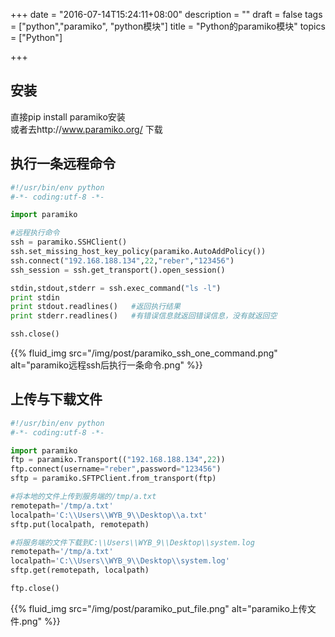 +++
date = "2016-07-14T15:24:11+08:00"
description = ""
draft = false
tags = ["python","paramiko", "python模块"]
title = "Python的paramiko模块"
topics = ["Python"]

+++

## 安装
直接pip install paramiko安装  
或者去http://www.paramiko.org/ 下载

## 执行一条远程命令
```python
#!/usr/bin/env python
#-*- coding:utf-8 -*-

import paramiko

#远程执行命令
ssh = paramiko.SSHClient()
ssh.set_missing_host_key_policy(paramiko.AutoAddPolicy())
ssh.connect("192.168.188.134",22,"reber","123456")
ssh_session = ssh.get_transport().open_session()

stdin,stdout,stderr = ssh.exec_command("ls -l")
print stdin
print stdout.readlines()   #返回执行结果
print stderr.readlines()   #有错误信息就返回错误信息，没有就返回空

ssh.close()
```
{{% fluid_img src="/img/post/paramiko_ssh_one_command.png" alt="paramiko远程ssh后执行一条命令.png" %}}

## 上传与下载文件
```python
#!/usr/bin/env python
#-*- coding:utf-8 -*-

import paramiko
ftp = paramiko.Transport(("192.168.188.134",22))
ftp.connect(username="reber",password="123456")
sftp = paramiko.SFTPClient.from_transport(ftp)

#将本地的文件上传到服务端的/tmp/a.txt
remotepath='/tmp/a.txt'
localpath='C:\\Users\\WYB_9\\Desktop\\a.txt'
sftp.put(localpath, remotepath)

#将服务端的文件下载到C:\\Users\\WYB_9\\Desktop\\system.log
remotepath='/tmp/a.txt'
localpath='C:\\Users\\WYB_9\\Desktop\\system.log'
sftp.get(remotepath, localpath)

ftp.close()
```
{{% fluid_img src="/img/post/paramiko_put_file.png" alt="paramiko上传文件.png" %}}
